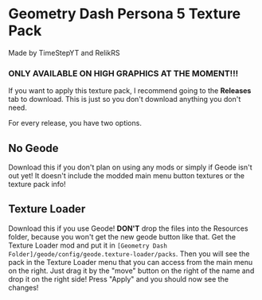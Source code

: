 # <b>G</b>eometry <b>D</b>ash <b>P</b>ersona <b>5</b> <b>T</b>exture <b>P</b>ack
Made by TimeStepYT and RelikRS

### ONLY AVAILABLE ON HIGH GRAPHICS AT THE MOMENT!!!

If you want to apply this texture pack, I recommend going to the <b>Releases</b> tab to download.
This is just so you don't download anything you don't need.

For every release, you have two options.

## No Geode
Download this if you don't plan on using any mods or simply if Geode isn't out yet! It doesn't include the modded main menu button textures or the texture pack info!

## Texture Loader
Download this if you use Geode! **DON'T** drop the files into the Resources folder, because you won't get the new geode button like that. Get the Texture Loader mod and put it in `[Geometry Dash Folder]/geode/config/geode.texture-loader/packs`. Then you will see the pack in the Texture Loader menu that you can access from the main menu on the right. Just drag it by the "move" button on the right of the name and drop it on the right side! Press "Apply" and you should now see the changes!